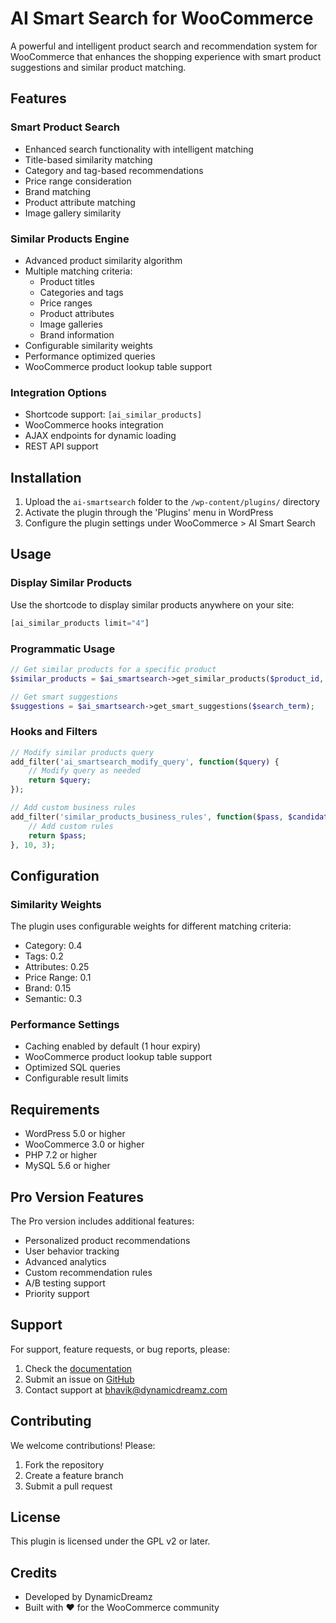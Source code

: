 # AI Smart Search for WooCommerce

A powerful and intelligent product search and recommendation system for WooCommerce that enhances the shopping experience with smart product suggestions and similar product matching.

## Features

### Smart Product Search
- Enhanced search functionality with intelligent matching
- Title-based similarity matching
- Category and tag-based recommendations
- Price range consideration
- Brand matching
- Product attribute matching
- Image gallery similarity

### Similar Products Engine
- Advanced product similarity algorithm
- Multiple matching criteria:
  - Product titles
  - Categories and tags
  - Price ranges
  - Product attributes
  - Image galleries
  - Brand information
- Configurable similarity weights
- Performance optimized queries
- WooCommerce product lookup table support

### Integration Options
- Shortcode support: `[ai_similar_products]`
- WooCommerce hooks integration
- AJAX endpoints for dynamic loading
- REST API support

## Installation

1. Upload the `ai-smartsearch` folder to the `/wp-content/plugins/` directory
2. Activate the plugin through the 'Plugins' menu in WordPress
3. Configure the plugin settings under WooCommerce > AI Smart Search

## Usage

### Display Similar Products
Use the shortcode to display similar products anywhere on your site:
```php
[ai_similar_products limit="4"]
```

### Programmatic Usage
```php
// Get similar products for a specific product
$similar_products = $ai_smartsearch->get_similar_products($product_id, $limit = 4);

// Get smart suggestions
$suggestions = $ai_smartsearch->get_smart_suggestions($search_term);
```

### Hooks and Filters
```php
// Modify similar products query
add_filter('ai_smartsearch_modify_query', function($query) {
    // Modify query as needed
    return $query;
});

// Add custom business rules
add_filter('similar_products_business_rules', function($pass, $candidate_product, $base_product) {
    // Add custom rules
    return $pass;
}, 10, 3);
```

## Configuration

### Similarity Weights
The plugin uses configurable weights for different matching criteria:
- Category: 0.4
- Tags: 0.2
- Attributes: 0.25
- Price Range: 0.1
- Brand: 0.15
- Semantic: 0.3

### Performance Settings
- Caching enabled by default (1 hour expiry)
- WooCommerce product lookup table support
- Optimized SQL queries
- Configurable result limits

## Requirements

- WordPress 5.0 or higher
- WooCommerce 3.0 or higher
- PHP 7.2 or higher
- MySQL 5.6 or higher

## Pro Version Features

The Pro version includes additional features:
- Personalized product recommendations
- User behavior tracking
- Advanced analytics
- Custom recommendation rules
- A/B testing support
- Priority support

## Support

For support, feature requests, or bug reports, please:
1. Check the [documentation](https://DynamicDreamz.com)
2. Submit an issue on [GitHub](mailto:bhavik@dynamicdreamz.com)
3. Contact support at bhavik@dynamicdreamz.com

## Contributing

We welcome contributions! Please:
1. Fork the repository
2. Create a feature branch
3. Submit a pull request

## License

This plugin is licensed under the GPL v2 or later.

## Credits

- Developed by DynamicDreamz
- Built with ❤️ for the WooCommerce community 